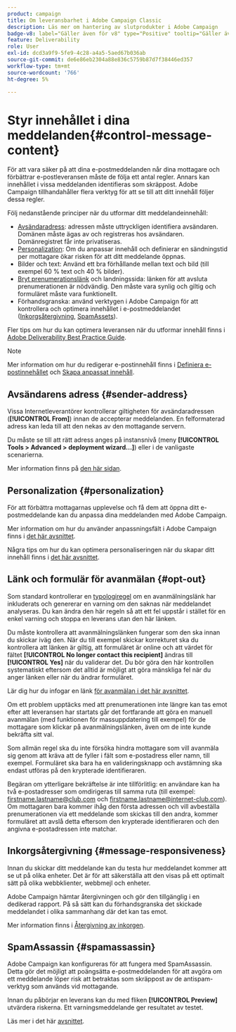 ```yaml
---
product: campaign
title: Om leveransbarhet i Adobe Campaign Classic
description: Läs mer om hantering av slutprodukter i Adobe Campaign
badge-v8: label="Gäller även för v8" type="Positive" tooltip="Gäller även Campaign v8"
feature: Deliverability
role: User
exl-id: dcd3a9f9-5fe9-4c28-a4a5-5aed67b036ab
source-git-commit: de6e86eb2304a88e836c5759b87d7f38446ed357
workflow-type: tm+mt
source-wordcount: '766'
ht-degree: 5%

---
```


# Styr innehållet i dina meddelanden{#control-message-content}

För att vara säker på att dina e-postmeddelanden når dina mottagare och förbättrar e-postleveransen måste de följa ett antal regler. Annars kan innehållet i vissa meddelanden identifieras som skräppost. Adobe Campaign tillhandahåller flera verktyg för att se till att ditt innehåll följer dessa regler.

Följ nedanstående principer när du utformar ditt meddelandeinnehåll:

* [Avsändaradress](#sender-address): adressen måste uttryckligen identifiera avsändaren. Domänen måste ägas av och registreras hos avsändaren. Domänregistret får inte privatiseras.
* [Personalization](#personalization): Om du anpassar innehåll och definierar en sändningstid per mottagare ökar risken för att ditt meddelande öppnas.
* Bilder och text: Använd ett bra förhållande mellan text och bild (till exempel 60 % text och 40 % bilder).
* [Bryt prenumerationslänk](#opt-out) och landningssida: länken för att avsluta prenumerationen är nödvändig. Den måste vara synlig och giltig och formuläret måste vara funktionellt.
* Förhandsgranska: använd verktygen i Adobe Campaign för att kontrollera och optimera innehållet i e-postmeddelandet ([Inkorgsåtergivning](#message-responsiveness), [SpamAssets](#spamassassin)).

Fler tips om hur du kan optimera leveransen när du utformar innehåll finns i [Adobe Deliverability Best Practice Guide](https://experienceleague.adobe.com/docs/deliverability-learn/deliverability-best-practice-guide/content-best-practices-for-optimal-delivery.html).

>[!NOTE]
>
>Mer information om hur du redigerar e-postinnehåll finns i [Definiera e-postinnehållet](defining-the-email-content.md) och [Skapa anpassat innehåll](design-and-personalize.md).

## Avsändarens adress {#sender-address}

Vissa Internetleverantörer kontrollerar giltigheten för avsändaradressen (**[!UICONTROL From]**) innan de accepterar meddelanden. En felformaterad adress kan leda till att den nekas av den mottagande servern.

Du måste se till att rätt adress anges på instansnivå (meny **[!UICONTROL Tools > Advanced > deployment wizard...]**) eller i de vanligaste scenarierna.

Mer information finns på [den här sidan](defining-the-email-content.md).

## Personalization {#personalization}

För att förbättra mottagarnas upplevelse och få dem att öppna ditt e-postmeddelande kan du anpassa dina meddelanden med Adobe Campaign.

Mer information om hur du använder anpassningsfält i Adobe Campaign finns i [det här avsnittet](personalization-fields.md).

Några tips om hur du kan optimera personaliseringen när du skapar ditt innehåll finns i [det här avsnittet](design-and-personalize.md#optimize-personalization).

## Länk och formulär för avanmälan {#opt-out}

Som standard kontrollerar en [typologiregel](steps-validating-the-delivery.md#validation-process-with-typologies) om en avanmälningslänk har inkluderats och genererar en varning om den saknas när meddelandet analyseras. Du kan ändra den här regeln så att ett fel uppstår i stället för en enkel varning och stoppa en leverans utan den här länken.

Du måste kontrollera att avanmälningslänken fungerar som den ska innan du skickar iväg den. När du till exempel skickar korrekturet ska du kontrollera att länken är giltig, att formuläret är online och att värdet för fältet **[!UICONTROL No longer contact this recipient]** ändras till **[!UICONTROL Yes]** när du validerar det. Du bör göra den här kontrollen systematiskt eftersom det alltid är möjligt att göra mänskliga fel när du anger länken eller när du ändrar formuläret.

Lär dig hur du infogar en länk [för avanmälan i det här avsnittet](personalization-blocks.md#personalization-blocks-example).

Om ett problem upptäcks med att prenumerationen inte längre kan tas emot efter att leveransen har startats går det fortfarande att göra en manuell avanmälan (med funktionen för massuppdatering till exempel) för de mottagare som klickar på avanmälningslänken, även om de inte kunde bekräfta sitt val.

Som allmän regel ska du inte försöka hindra mottagare som vill avanmäla sig genom att kräva att de fyller i fält som e-postadress eller namn, till exempel. Formuläret ska bara ha en valideringsknapp och avstämning ska endast utföras på den krypterade identifieraren.

Begäran om ytterligare bekräftelse är inte tillförlitlig: en användare kan ha två e-postadresser som omdirigeras till samma ruta (till exempel: firstname.lastname@club.com och firstname.lastname@internet-club.com). Om mottagaren bara kommer ihåg den första adressen och vill avbeställa prenumerationen via ett meddelande som skickas till den andra, kommer formuläret att avslå detta eftersom den krypterade identifieraren och den angivna e-postadressen inte matchar.

## Inkorgsåtergivning {#message-responsiveness}

Innan du skickar ditt meddelande kan du testa hur meddelandet kommer att se ut på olika enheter. Det är för att säkerställa att den visas på ett optimalt sätt på olika webbklienter, webbmejl och enheter.

Adobe Campaign hämtar återgivningen och gör den tillgänglig i en dedikerad rapport. På så sätt kan du förhandsgranska det skickade meddelandet i olika sammanhang där det kan tas emot.

Mer information finns i [Återgivning av inkorgen](inbox-rendering.md).

## SpamAssassin {#spamassassin}

Adobe Campaign kan konfigureras för att fungera med SpamAssassin. Detta gör det möjligt att poängsätta e-postmeddelanden för att avgöra om ett meddelande löper risk att betraktas som skräppost av de antispam-verktyg som används vid mottagande.

Innan du påbörjar en leverans kan du med fliken **[!UICONTROL Preview]** utvärdera riskerna. Ett varningsmeddelande ger resultatet av testet.

Läs mer i det här [avsnittet](spamassassin.md).
